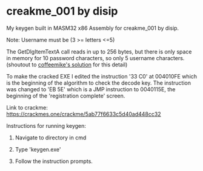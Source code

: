 # creakme_001 by disip

My keygen built in MASM32 x86 Assembly for creakme_001 by disip.

Note: Username must be (3 >= letters <=5)

The GetDlgItemTextA call reads in up to 256 bytes, but there is only space in memory for 10 password characters, so only 5 username characters. (shoutout to [coffeemike's solution](https://crackmes.one/static/solution/5ab950c333c5d422feed8a81.zip) for this detail)

To make the cracked EXE I edited the instruction '33 C0' at 004010FE which is the beginning of the algorithm to check the decode key. The instruction was changed to 'EB 5E' which is a JMP instruction to 0040115E, the beginning of the 'registration complete' screen.

Link to crackme: https://crackmes.one/crackme/5ab77f6633c5d40ad448cc32

Instructions for running keygen:

1. Navigate to directory in cmd

2. Type 'keygen.exe'

3. Follow the instruction prompts.
